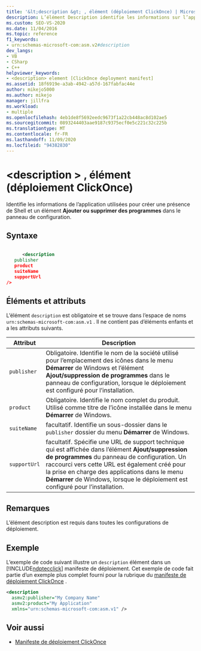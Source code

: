 ```yaml
---
title: '&lt;description &gt; , élément (déploiement ClickOnce) | Microsoft Docs'
description: L’élément Description identifie les informations sur l’application utilisées pour créer une présence de Shell et un élément Ajout/suppression de programmes dans le panneau de configuration.
ms.custom: SEO-VS-2020
ms.date: 11/04/2016
ms.topic: reference
f1_keywords:
- urn:schemas-microsoft-com:asm.v2#description
dev_langs:
- VB
- CSharp
- C++
helpviewer_keywords:
- <description> element [ClickOnce deployment manifest]
ms.assetid: 18f6919e-a3ab-4942-a57d-167fabfac44e
author: mikejo5000
ms.author: mikejo
manager: jillfra
ms.workload:
- multiple
ms.openlocfilehash: 4eb1de8f5692eedc9673f1a22cb448ac8d102ae5
ms.sourcegitcommit: 0893244403aae9187c9375ecf0e5c221c32c225b
ms.translationtype: MT
ms.contentlocale: fr-FR
ms.lasthandoff: 11/09/2020
ms.locfileid: "94382830"
---
```

# <a name="ltdescriptiongt-element-clickonce-deployment"></a>&lt;description &gt; , élément (déploiement ClickOnce)
Identifie les informations de l’application utilisées pour créer une présence de Shell et un élément **Ajouter ou supprimer des programmes** dans le panneau de configuration.

## <a name="syntax"></a>Syntaxe

```xml

      <description 
   publisher 
   product
   suiteName
   supportUrl
/>
```

## <a name="elements-and-attributes"></a>Éléments et attributs
 L’élément `description` est obligatoire et se trouve dans l’espace de noms `urn:schemas-microsoft-com:asm.v1` . Il ne contient pas d’éléments enfants et a les attributs suivants.

|Attribut|Description|
|---------------|-----------------|
|`publisher`|Obligatoire. Identifie le nom de la société utilisé pour l’emplacement des icônes dans le menu **Démarrer** de Windows et l’élément **Ajout/suppression de programmes** dans le panneau de configuration, lorsque le déploiement est configuré pour l’installation.|
|`product`|Obligatoire. Identifie le nom complet du produit. Utilisé comme titre de l’icône installée dans le menu **Démarrer** de Windows.|
|`suiteName`|facultatif. Identifie un sous-dossier dans le `publisher` dossier du menu **Démarrer** de Windows.|
|`supportUrl`|facultatif. Spécifie une URL de support technique qui est affichée dans l’élément **Ajout/suppression de programmes** du panneau de configuration. Un raccourci vers cette URL est également créé pour la prise en charge des applications dans le menu **Démarrer** de Windows, lorsque le déploiement est configuré pour l’installation.|

## <a name="remarks"></a>Remarques
 L’élément description est requis dans toutes les configurations de déploiement.

## <a name="example"></a>Exemple
 L’exemple de code suivant illustre un `description` élément dans un [!INCLUDE[ndptecclick](../deployment/includes/ndptecclick_md.md)] manifeste de déploiement. Cet exemple de code fait partie d’un exemple plus complet fourni pour la rubrique du [manifeste de déploiement ClickOnce](../deployment/clickonce-deployment-manifest.md) .

```xml
<description
  asmv2:publisher="My Company Name"
  asmv2:product="My Application"
  xmlns="urn:schemas-microsoft-com:asm.v1" />
```

## <a name="see-also"></a>Voir aussi
- [Manifeste de déploiement ClickOnce](../deployment/clickonce-deployment-manifest.md)